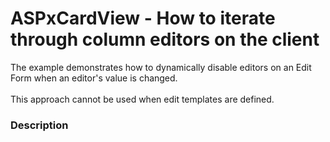 # ASPxCardView - How to iterate through column editors on the client


The example demonstrates how to dynamically disable editors on an Edit Form when an editor's value is changed.<br><br>This approach cannot be used when edit templates are defined.


<h3>Description</h3>

&nbsp;

<br/>


